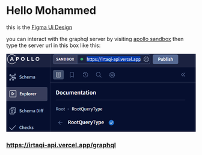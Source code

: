 # Hello Mohammed

this is the [Figma Ui Design](https://www.figma.com/file/FzYMWHeV6CQvIlsT0CCu1b/Project-mobile-UI?type=design&node-id=50%3A759&mode=design&t=eExrfFzSBQmhzShn-1)

you can interact with the graphql server by visiting [apollo sandbox](https://studio.apollographql.com/sandbox) then type the server url in this box like this:

![apollo Screenshot](./assets/apollo%20Screenshot.png)

### https://irtaqi-api.vercel.app/graphql
